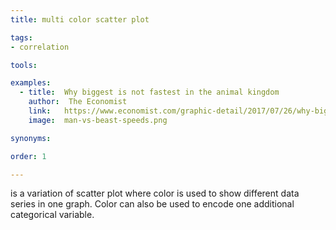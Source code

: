 ```yaml
---
title: multi color scatter plot

tags:
- correlation

tools:

examples:
  - title:  Why biggest is not fastest in the animal kingdom
    author:  The Economist
    link:   https://www.economist.com/graphic-detail/2017/07/26/why-biggest-isnt-fastest-in-the-animal-kingdom
    image:  man-vs-beast-speeds.png

synonyms:

order: 1

---
```


is a variation of scatter plot where color is used to show different data series in one graph. Color can also be used to encode one additional categorical variable.

<!--more-->
